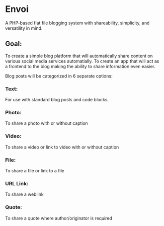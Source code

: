 # Envoi

A PHP-based flat file blogging system with shareability, simplicity, and versatility in mind.

## Goal:
To create a simple blog platform that will automatically share content on various social media services automatially.
To create an app that will act as a frontend to the blog making the ability to share information even easier.

Blog posts will be categorized in 6 separate options:

### Text:
For use with standard blog posts and code blocks.

### Photo:
To share a photo with or without caption

### Video:
To share a video or link to video with or without caption

### File:
To share a file or link to a file

### URL Link:
To share a weblink

### Quote:
To share a quote where author/originator is required

